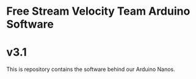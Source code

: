 # Free Stream Velocity Team Arduino Software
# v3.1
This is repository contains the software behind our Arduino Nanos.

